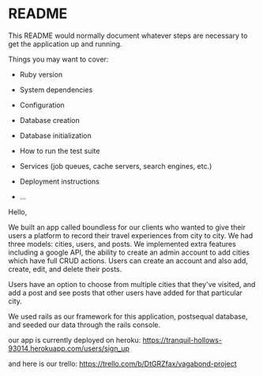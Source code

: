 # README

This README would normally document whatever steps are necessary to get the
application up and running.

Things you may want to cover:

* Ruby version

* System dependencies

* Configuration

* Database creation

* Database initialization

* How to run the test suite

* Services (job queues, cache servers, search engines, etc.)

* Deployment instructions

* ...

Hello,

We built an app called boundless for our clients who wanted to give their users a platform to record their travel experiences from city to city. We had three models: cities, users, and posts. We implemented extra features including a google API, the ability to create an admin account to add cities which have full CRUD actions. Users can create an account and also add, create, edit, and delete their posts. 

Users have an option to choose from multiple cities that they've visited, and add a post and see posts that other users have added for that particular city.

We used rails as our framework for this application, postsequal database, and seeded our data through the rails console. 

our app is currently deployed on heroku: https://tranquil-hollows-93014.herokuapp.com/users/sign_up

and here is our trello: https://trello.com/b/DtGRZfax/vagabond-project



